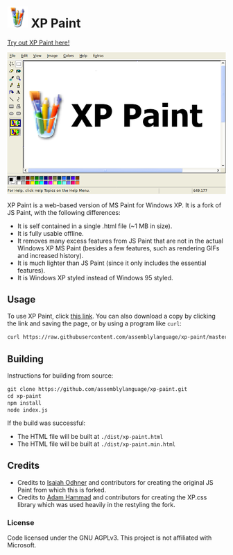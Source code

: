 # ![Paint Logo](docs/logo.png) XP Paint

[Try out XP Paint here!](https://assemblylanguage.github.io/xp-paint/xp-paint.html)

[![XP Paint](docs/example.png)](https://assemblylanguage.github.io/xp-paint/xp-paint.html)

XP Paint is a web-based version of MS Paint for Windows XP. It is a fork of JS Paint, with the following differences:

- It is self contained in a single .html file (~1 MB in size).
- It is fully usable offline.
- It removes many excess features from JS Paint that are not in the actual Windows XP MS Paint (besides a few features, such as rendering GIFs and increased history).
- It is much lighter than JS Paint (since it only includes the essential features).
- It is Windows XP styled instead of Windows 95 styled.

## Usage

To use XP Paint, click [this link](https://assemblylanguage.github.io/xp-paint/xp-paint.html). You can also download a copy by clicking the link and saving the page, or by using a program like `curl`:

```bash
curl https://raw.githubusercontent.com/assemblylanguage/xp-paint/master/dist/xp-paint.html > xp-paint.html
```

## Building

Instructions for building from source:

```
git clone https://github.com/assemblylanguage/xp-paint.git
cd xp-paint
npm install
node index.js
```

If the build was successful:

* The HTML file will be built at `./dist/xp-paint.html`
* The HTML file will be built at `./dist/xp-paint.min.html`

## Credits

- Credits to [Isaiah Odhner](https://isaiahodhner.ml/) and contributors for creating the original JS Paint from which this is forked.
- Credits to [Adam Hammad](https://adamham.dev) and contributors for creating the XP.css library which was used heavily in the restyling the fork.

### License

Code licensed under the GNU AGPLv3. This project is not affiliated with Microsoft.
